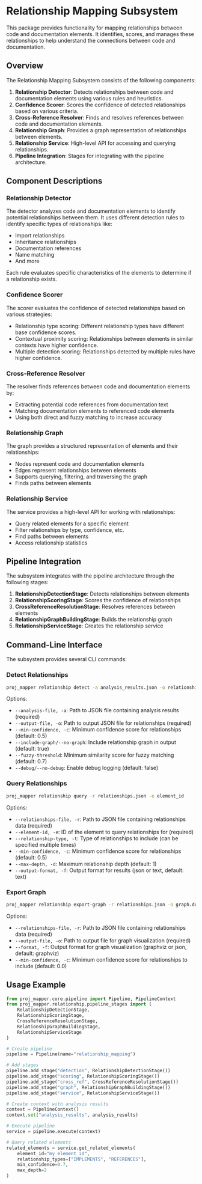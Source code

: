 # Relationship Mapping Subsystem

This package provides functionality for mapping relationships between code and documentation elements. It identifies, scores, and manages these relationships to help understand the connections between code and documentation.

## Overview

The Relationship Mapping Subsystem consists of the following components:

1. **Relationship Detector**: Detects relationships between code and documentation elements using various rules and heuristics.
2. **Confidence Scorer**: Scores the confidence of detected relationships based on various criteria.
3. **Cross-Reference Resolver**: Finds and resolves references between code and documentation elements.
4. **Relationship Graph**: Provides a graph representation of relationships between elements.
5. **Relationship Service**: High-level API for accessing and querying relationships.
6. **Pipeline Integration**: Stages for integrating with the pipeline architecture.

## Component Descriptions

### Relationship Detector

The detector analyzes code and documentation elements to identify potential relationships between them. It uses different detection rules to identify specific types of relationships like:

- Import relationships
- Inheritance relationships
- Documentation references
- Name matching
- And more

Each rule evaluates specific characteristics of the elements to determine if a relationship exists.

### Confidence Scorer

The scorer evaluates the confidence of detected relationships based on various strategies:

- Relationship type scoring: Different relationship types have different base confidence scores.
- Contextual proximity scoring: Relationships between elements in similar contexts have higher confidence.
- Multiple detection scoring: Relationships detected by multiple rules have higher confidence.

### Cross-Reference Resolver

The resolver finds references between code and documentation elements by:

- Extracting potential code references from documentation text
- Matching documentation elements to referenced code elements
- Using both direct and fuzzy matching to increase accuracy

### Relationship Graph

The graph provides a structured representation of elements and their relationships:

- Nodes represent code and documentation elements
- Edges represent relationships between elements
- Supports querying, filtering, and traversing the graph
- Finds paths between elements

### Relationship Service

The service provides a high-level API for working with relationships:

- Query related elements for a specific element
- Filter relationships by type, confidence, etc.
- Find paths between elements
- Access relationship statistics

## Pipeline Integration

The subsystem integrates with the pipeline architecture through the following stages:

1. **RelationshipDetectionStage**: Detects relationships between elements
2. **RelationshipScoringStage**: Scores the confidence of relationships
3. **CrossReferenceResolutionStage**: Resolves references between elements
4. **RelationshipGraphBuildingStage**: Builds the relationship graph
5. **RelationshipServiceStage**: Creates the relationship service

## Command-Line Interface

The subsystem provides several CLI commands:

### Detect Relationships

```bash
proj_mapper relationship detect -a analysis_results.json -o relationships.json
```

Options:

- `--analysis-file, -a`: Path to JSON file containing analysis results (required)
- `--output-file, -o`: Path to output JSON file for relationships (required)
- `--min-confidence, -c`: Minimum confidence score for relationships (default: 0.5)
- `--include-graph/--no-graph`: Include relationship graph in output (default: true)
- `--fuzzy-threshold`: Minimum similarity score for fuzzy matching (default: 0.7)
- `--debug/--no-debug`: Enable debug logging (default: false)

### Query Relationships

```bash
proj_mapper relationship query -r relationships.json -e element_id
```

Options:

- `--relationships-file, -r`: Path to JSON file containing relationships data (required)
- `--element-id, -e`: ID of the element to query relationships for (required)
- `--relationship-type, -t`: Type of relationships to include (can be specified multiple times)
- `--min-confidence, -c`: Minimum confidence score for relationships (default: 0.5)
- `--max-depth, -d`: Maximum relationship depth (default: 1)
- `--output-format, -f`: Output format for results (json or text, default: text)

### Export Graph

```bash
proj_mapper relationship export-graph -r relationships.json -o graph.dot
```

Options:

- `--relationships-file, -r`: Path to JSON file containing relationships data (required)
- `--output-file, -o`: Path to output file for graph visualization (required)
- `--format, -f`: Output format for graph visualization (graphviz or json, default: graphviz)
- `--min-confidence, -c`: Minimum confidence score for relationships to include (default: 0.0)

## Usage Example

```python
from proj_mapper.core.pipeline import Pipeline, PipelineContext
from proj_mapper.relationship.pipeline_stages import (
    RelationshipDetectionStage,
    RelationshipScoringStage,
    CrossReferenceResolutionStage,
    RelationshipGraphBuildingStage,
    RelationshipServiceStage
)

# Create pipeline
pipeline = Pipeline(name="relationship_mapping")

# Add stages
pipeline.add_stage("detection", RelationshipDetectionStage())
pipeline.add_stage("scoring", RelationshipScoringStage())
pipeline.add_stage("cross_ref", CrossReferenceResolutionStage())
pipeline.add_stage("graph", RelationshipGraphBuildingStage())
pipeline.add_stage("service", RelationshipServiceStage())

# Create context with analysis results
context = PipelineContext()
context.set("analysis_results", analysis_results)

# Execute pipeline
service = pipeline.execute(context)

# Query related elements
related_elements = service.get_related_elements(
    element_id="my_element_id",
    relationship_types=["IMPLEMENTS", "REFERENCES"],
    min_confidence=0.7,
    max_depth=2
)
```

